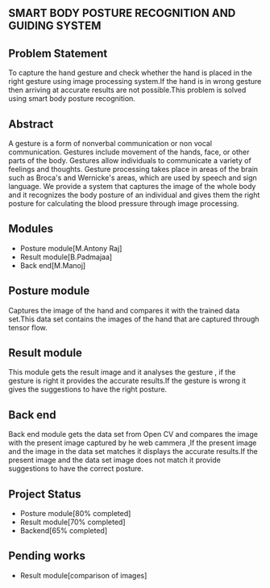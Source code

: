 ## SMART BODY POSTURE RECOGNITION AND GUIDING SYSTEM 

## Problem Statement
  To capture the hand gesture and check whether the hand is placed in the right gesture using image processing system.If the hand is in wrong gesture then arriving at accurate results are not possible.This problem is solved using smart body posture recognition.
## Abstract
  A gesture is a form of nonverbal communication or non vocal communication. Gestures include movement of the hands, face, or other parts of the body. Gestures allow individuals to communicate a variety of feelings and thoughts. Gesture processing takes place in areas of the brain such as Broca's and Wernicke's areas, which are used by speech and sign language. We provide a system that captures the image of the whole body and it recognizes the body posture of an individual and gives them the right posture for calculating the blood pressure through image processing.
## Modules
- Posture module[M.Antony Raj]
- Result module[B.Padmajaa]
- Back end[M.Manoj]
## Posture module
  Captures the image of the hand and compares it with the trained data set.This data set contains the images of the hand that are captured through tensor flow.
## Result module
  This module gets the result image and it analyses the gesture , if the gesture is right it provides the accurate results.If the gesture is wrong it gives the suggestions to have the right posture.
## Back end
  Back end module gets the data set from Open CV and compares the image with the present  image captured by he web cammera ,If the present image and the image in the data set matches it displays  the accurate results.If the present image and the data set image does not match it provide suggestions to have the correct posture.
 ## Project Status
 - Posture module[80% completed]
 - Result module[70% completed]
 - Backend[65% completed]
 ## Pending works
 - Result module[comparison of images]
